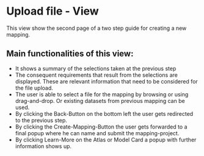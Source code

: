 # Upload file - View

This view show the second page of a two step guide for creating a new mapping.


## Main functionalities of this view:

* It shows a summary of the selections taken at the previous step
* The consequent requirements that result from the selections are displayed. These are relevant information that need to be considered for the file upload.
* The user is able to select a file for the mapping by browsing or using drag-and-drop. Or existing datasets from previous mapping can be used.
* By clicking the Back-Button on the bottom left the user gets redirected to the previous step.
* By clicking the Create-Mapping-Button the user gets forwarded to a final popup where he can name and submit the mapping-project.
* By clicking Learn-More on the Atlas or Model Card a popup with further information shows up.
